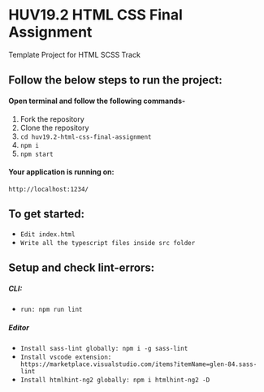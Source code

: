 # HUV19.2 HTML CSS Final Assignment

Template Project for HTML SCSS Track


## Follow the below steps to run the project:
#### Open terminal and follow the following commands-
1. Fork the repository
2. Clone the repository
3. `cd huv19.2-html-css-final-assignment`
4. `npm i `
5. `npm start`


#### Your application is running on:
`http://localhost:1234/`

## To get started:
- `Edit index.html`
- `Write all the typescript files inside src folder`

## Setup and check lint-errors:
##### CLI:
- `run: npm run lint`


##### Editor
- `Install sass-lint globally: npm i -g sass-lint`
- `Install vscode extension: https://marketplace.visualstudio.com/items?itemName=glen-84.sass-lint`
- `Install htmlhint-ng2 globally: npm i htmlhint-ng2 -D`



